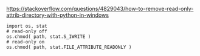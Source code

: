 https://stackoverflow.com/questions/4829043/how-to-remove-read-only-attrib-directory-with-python-in-windows

```
import os, stat
# read-only off
os.chmod( path, stat.S_IWRITE )
# read-only on
os.chmod( path, stat.FILE_ATTRIBUTE_READONLY )

```
